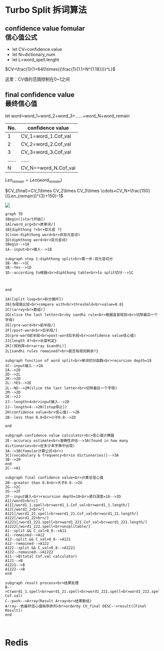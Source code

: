 # Turbo Split 拆词算法

## confidence value fomular<br>信心值公式

-   let CV=confidence.value
-   let N=dictionary_num
-   let L=word_spell.lenght

$CV=\frac{1}{1+640\times{(\frac{1}{1.1+N^{1.18}})}^L}$

这里：CV值的范围控制在0~1之间

## final confidence value<br>最终信心值

let word=word_1+word_2+word_3+……+word_N+word_remain

| No. | confidence value     |
| --- | -------------------- |
| 1   | CV_1=word_1.Cof_val  |
| 2   | CV_2=word_2.Cof_val  |
| 3   | CV_3=word_3.Cof_val  |
| ……  | ……                   |
| N   | CV_N==word_N.Cof_val |

$Len_{remain}=Len(word_{remain})$

$CV_{final}=CV_1\times CV_2\times CV_3\times \cdots×CV_N+\frac{150}{(Len_{remain})^{3}+150}-1$

[![](https://mermaid.ink/img/eyJjb2RlIjoiZ3JhcGggVERcbjFCZWdpbihbc3RhcnTlvIDlp4tdKVxuMUFbL3dvcmRfb3JnPGJyPuWOn-WNleivjS9dXG4xQntkaXBodGhvbmcgPzxicj7lj4zlhYPpn7MgP31cbjFDKG5vbi1kaXBodGhvbmcgd29yZDxicj7pnZ7lj4zlhYPpn7Por40pXG4xRChkaXBodGhvbmcgd29yZDxicj7lj4zlhYPpn7Por40pXG4xQmVnaW4tLT4xQVxuMUEtLWlucHV0PGJyPui-k-WFpS0tPjFCXG5cbnN1YmdyYXBoIHN0ZXAgMTpkaXBodGhvbmcgc3BsaXQ8YnI-56ys5LiA5q2lOuWPjOWFg-mfs-WIh-WIhlxuMUItLU5vLS0-MUNcbjFCLS1ZZXMtLT4xRFxuMUQtLWFjY29yZGluZyB0b-agueaNrjxicj5kaXBodGhvbmcgdGFibGU8YnI-dG8gc3BsaXTliIfliIYtLT4xQ1xuXG5cblxuZW5kXG5cbjJBKFtzcGxpdCBsb29wPGJyPuaLhuWIhuW-queOr10pXG4yQnvkuI7pmIjlgLzmr5TovoM8YnI-Y29tcGFyZSB3aXRoPGJyPnRocmVzaG9sZDxicj52YWx1ZT0wLjh9XG4yQ1soYXJyYXk8YnI-5pWw57uEKV1cbjJEKHNsaWNlIHRoZSBsYXN0IGxldHRlcjxicj5ieSBzYW5kaGkgcnVsZTxicj7moLnmja7ov57pn7Pop4TliJk8YnI-5YiH6Zmk5pyA5ZCO5LiA5Liq5a2X5q-NKVxuMkVbL3ByZS13b3JkPGJyPuWJjeWNiuautS9dXG4yRlsvcG9zdC13b3JkPGJyPuWQjuWNiuautS9dXG4yRyhwcmUtd29yZOWJjeWNiuautTxicj5wb3N0LXdvcmTlkI7ljYrmrrU8YnI-Y29uZmlkZW5jZSB2YWx1ZeS_oeW_g-WAvClcbjJKe2xlbmd0aCA0Pzxicj7plb_luqbliKTlrpp9XG4yS1so6KeE5YiZ5bqTPGJyPmFycmF5ICRzYW5kaGkpXVxuMkx7c2FuZGhpIHJ1bGVzIHJlbWFpbmVkPzxicj7mmK_lkKbmnInop4TliJnliankvZk_fVxuXG5zdWJncmFwaCBmdW5jdGlvbiBvZiB3b3JkIHNwbGl0PGJyPuWNleivjeWIh-WIhuWHveaVsDxicj5yZWN1cnNpb24gZGVwdGg9MThcbjFDLS1pbnB1dOi-k-WFpS0tPjJBXG4yQS0tPjJEXG4yRC0tPjJMXG4ySy0tPjJEXG4yTC0tWUVTLS0-MkVcbjJMLS1OTy0tPjJNKHNsaWNlIHRoZSBsYXN0IGxldHRlcjxicj7liIfpmaTmnIDlkI7kuIDkuKrlrZfmr40pXG4yTS0tPjJEXG4yRS0tPjJKXG4ySi0tbGVuZ3RoPjQ8YnI-aW5wdXTovpPlhaUtLT4yRFxuMkotLWxlbmd0aDw0LS0-Mk4oW3N0b3DlgZzmraJdKVxuMkgoY29uZmlkZW5jZSB2YWx1ZTxicj7kv6Hlv4PlgLwpLS0-MkJcbjJCLS1sZXNzIHRoYW4gMC44PGJyPuWwj-S6jjAuOC0tPjJEXG5cbmVuZFxuXG5zdWJncmFwaCBjb25maWRlbmNlIHZhbHVlIGNhbGN1bGF0b3I8YnI-5L-h5b-D5YC86K6h566X5ZmoXG4yRS0tYWNjdXJhY3kgZXN0aW1hdGU8YnI-5YeG56Gu5oCn6K-E5LywLS0-M0EoZm91bmQgaW4gaG93IG1hbnkgZGljdGlvbmFyaWVzPGJyPuWcqOWkmuWwkeacrOWtl-WFuOS4reWHuueOsClcbjNBLS0-M0IoZm9tdWxhcuiuoeeul-WFrOW8jzxicj4pXG4zQ1sodm9jYWJ1bGFyeSAmIGZyZXF1ZW5jeTxicj5pbiBkaWN0aW9uYXJpZXMpXS0tPjNBXG4zQi0tPjJIXG5lbmRcbjJDLS0-QTFcblxuc3ViZ3JhcGggZmluYWwgY29uZmlkZW5jZSB2YWx1ZTxicj7orqHnrpfmgLvkv6Hlv4PlgLxcbjJCLS1ncmVhdGVyIHRoYW4gMC44PGJyPuWkp-S6jjAuOC0tPjJHXG4yRy0tPjJDXG4yRy0tPjJGXG4yRi0taW5wdXTovpPlhaU8YnI-cmVjdXJzaW9uIGRlcHRoPTE4PGJyPumAkuW9kua3seW6pj0xOC0tPjJEXG5BMVsvd29yZDE8YnI-L11cbkExMVsvd29yZDFfMS5zcGVsbDxicj53b3JkMV8xLkNvZl92YWw8YnI-d29yZDFfMS5sZW5ndGgvXVxuQTEyWy93b3JkMV8yPGJyPi9dXG5BMTIxWy93b3JkMV8yMS5zcGVsbDxicj53b3JkMV8yMS5Db2ZfdmFsPGJyPndvcmQxXzIxLmxlbmd0aC9dXG5BMTIyWy93b3JkMV8yMjxicj4vXVxuQTEyMjFbL3dvcmQxXzIyMS5zcGVsbDxicj53b3JkMV8yMjEuQ29mX3ZhbDxicj53b3JkMV8yMjEubGVuZ3RoL11cbkExMjIyWy93b3JkMV8yMjIuc3BlbGw8YnI-dW5zcGxpdGFibGUvXVxuQTEtLXNwbGl0ICYmIENfdmFsPjBfOC0tPkExMVxuQTEtLXJlbWFpbmVkLS0-QTEyXG5BMTItLXNwbGl0ICYmIENfdmFsPjBfOC0tPkExMjFcbkExMi0tcmVtYWluZWQtLT5BMTIyXG5BMTIyLS1zcGxpdCAmJiBDX3ZhbD4wXzgtLT5BMTIyMVxuQTEyMi0tcmVtYWluZWQtLT5BMTIyMlxuQTExLS0-Qih0b3RhbCBDb2YudmFsIGNhbGN1bGF0b3IpXG5BMTIxLS0-QlxuQTEyMjEtLT5CXG5BMTIyMi0tPkJcbmVuZFxuXG5zdWJncmFwaCByZXN1bHQgcHJvY2Vzczxicj7nu5PmnpzlpITnkIZcbkItLT5DKHdvcmQxXzEuc3BlbGw8YnI-d29yZDFfMjEuc3BlbGw8YnI-d29yZDFfMjIxLnNwZWxsPGJyPndvcmQxXzIyMi5zcGVsbDxicj5maW5hbCBDb2YudmFsKVxuQy0tcHVzaC0tPkFycmF5KFJlc3VsdCBBcnJheTxicj7nu5PmnpzmlbDnu4QpXG5BcnJheS0t5L6d5pyA57uI5L-h5b-D5YC85YCS5bqP5o6S5YiXPGJyPm9yZGVyYnkgQ1ZfZmluYWwgREVTQy0tPnJlc3VsdChbRmluYWwgUmVzdWx0XSlcbmVuZCIsIm1lcm1haWQiOnt9LCJ1cGRhdGVFZGl0b3IiOmZhbHNlfQ)](https://mermaid-js.github.io/mermaid-live-editor/#/edit/eyJjb2RlIjoiZ3JhcGggVERcbjFCZWdpbihbc3RhcnTlvIDlp4tdKVxuMUFbL3dvcmRfb3JnPGJyPuWOn-WNleivjS9dXG4xQntkaXBodGhvbmcgPzxicj7lj4zlhYPpn7MgP31cbjFDKG5vbi1kaXBodGhvbmcgd29yZDxicj7pnZ7lj4zlhYPpn7Por40pXG4xRChkaXBodGhvbmcgd29yZDxicj7lj4zlhYPpn7Por40pXG4xQmVnaW4tLT4xQVxuMUEtLWlucHV0PGJyPui-k-WFpS0tPjFCXG5cbnN1YmdyYXBoIHN0ZXAgMTpkaXBodGhvbmcgc3BsaXQ8YnI-56ys5LiA5q2lOuWPjOWFg-mfs-WIh-WIhlxuMUItLU5vLS0-MUNcbjFCLS1ZZXMtLT4xRFxuMUQtLWFjY29yZGluZyB0b-agueaNrjxicj5kaXBodGhvbmcgdGFibGU8YnI-dG8gc3BsaXTliIfliIYtLT4xQ1xuXG5cblxuZW5kXG5cbjJBKFtzcGxpdCBsb29wPGJyPuaLhuWIhuW-queOr10pXG4yQnvkuI7pmIjlgLzmr5TovoM8YnI-Y29tcGFyZSB3aXRoPGJyPnRocmVzaG9sZDxicj52YWx1ZT0wLjh9XG4yQ1soYXJyYXk8YnI-5pWw57uEKV1cbjJEKHNsaWNlIHRoZSBsYXN0IGxldHRlcjxicj5ieSBzYW5kaGkgcnVsZTxicj7moLnmja7ov57pn7Pop4TliJk8YnI-5YiH6Zmk5pyA5ZCO5LiA5Liq5a2X5q-NKVxuMkVbL3ByZS13b3JkPGJyPuWJjeWNiuautS9dXG4yRlsvcG9zdC13b3JkPGJyPuWQjuWNiuautS9dXG4yRyhwcmUtd29yZOWJjeWNiuautTxicj5wb3N0LXdvcmTlkI7ljYrmrrU8YnI-Y29uZmlkZW5jZSB2YWx1ZeS_oeW_g-WAvClcbjJKe2xlbmd0aCA0Pzxicj7plb_luqbliKTlrpp9XG4yS1so6KeE5YiZ5bqTPGJyPmFycmF5ICRzYW5kaGkpXVxuMkx7c2FuZGhpIHJ1bGVzIHJlbWFpbmVkPzxicj7mmK_lkKbmnInop4TliJnliankvZk_fVxuXG5zdWJncmFwaCBmdW5jdGlvbiBvZiB3b3JkIHNwbGl0PGJyPuWNleivjeWIh-WIhuWHveaVsDxicj5yZWN1cnNpb24gZGVwdGg9MThcbjFDLS1pbnB1dOi-k-WFpS0tPjJBXG4yQS0tPjJEXG4yRC0tPjJMXG4ySy0tPjJEXG4yTC0tWUVTLS0-MkVcbjJMLS1OTy0tPjJNKHNsaWNlIHRoZSBsYXN0IGxldHRlcjxicj7liIfpmaTmnIDlkI7kuIDkuKrlrZfmr40pXG4yTS0tPjJEXG4yRS0tPjJKXG4ySi0tbGVuZ3RoPjQ8YnI-aW5wdXTovpPlhaUtLT4yRFxuMkotLWxlbmd0aDw0LS0-Mk4oW3N0b3DlgZzmraJdKVxuMkgoY29uZmlkZW5jZSB2YWx1ZTxicj7kv6Hlv4PlgLwpLS0-MkJcbjJCLS1sZXNzIHRoYW4gMC44PGJyPuWwj-S6jjAuOC0tPjJEXG5cbmVuZFxuXG5zdWJncmFwaCBjb25maWRlbmNlIHZhbHVlIGNhbGN1bGF0b3I8YnI-5L-h5b-D5YC86K6h566X5ZmoXG4yRS0tYWNjdXJhY3kgZXN0aW1hdGU8YnI-5YeG56Gu5oCn6K-E5LywLS0-M0EoZm91bmQgaW4gaG93IG1hbnkgZGljdGlvbmFyaWVzPGJyPuWcqOWkmuWwkeacrOWtl-WFuOS4reWHuueOsClcbjNBLS0-M0IoZm9tdWxhcuiuoeeul-WFrOW8jzxicj4pXG4zQ1sodm9jYWJ1bGFyeSAmIGZyZXF1ZW5jeTxicj5pbiBkaWN0aW9uYXJpZXMpXS0tPjNBXG4zQi0tPjJIXG5lbmRcbjJDLS0-QTFcblxuc3ViZ3JhcGggZmluYWwgY29uZmlkZW5jZSB2YWx1ZTxicj7orqHnrpfmgLvkv6Hlv4PlgLxcbjJCLS1ncmVhdGVyIHRoYW4gMC44PGJyPuWkp-S6jjAuOC0tPjJHXG4yRy0tPjJDXG4yRy0tPjJGXG4yRi0taW5wdXTovpPlhaU8YnI-cmVjdXJzaW9uIGRlcHRoPTE4PGJyPumAkuW9kua3seW6pj0xOC0tPjJEXG5BMVsvd29yZDE8YnI-L11cbkExMVsvd29yZDFfMS5zcGVsbDxicj53b3JkMV8xLkNvZl92YWw8YnI-d29yZDFfMS5sZW5ndGgvXVxuQTEyWy93b3JkMV8yPGJyPi9dXG5BMTIxWy93b3JkMV8yMS5zcGVsbDxicj53b3JkMV8yMS5Db2ZfdmFsPGJyPndvcmQxXzIxLmxlbmd0aC9dXG5BMTIyWy93b3JkMV8yMjxicj4vXVxuQTEyMjFbL3dvcmQxXzIyMS5zcGVsbDxicj53b3JkMV8yMjEuQ29mX3ZhbDxicj53b3JkMV8yMjEubGVuZ3RoL11cbkExMjIyWy93b3JkMV8yMjIuc3BlbGw8YnI-dW5zcGxpdGFibGUvXVxuQTEtLXNwbGl0ICYmIENfdmFsPjBfOC0tPkExMVxuQTEtLXJlbWFpbmVkLS0-QTEyXG5BMTItLXNwbGl0ICYmIENfdmFsPjBfOC0tPkExMjFcbkExMi0tcmVtYWluZWQtLT5BMTIyXG5BMTIyLS1zcGxpdCAmJiBDX3ZhbD4wXzgtLT5BMTIyMVxuQTEyMi0tcmVtYWluZWQtLT5BMTIyMlxuQTExLS0-Qih0b3RhbCBDb2YudmFsIGNhbGN1bGF0b3IpXG5BMTIxLS0-QlxuQTEyMjEtLT5CXG5BMTIyMi0tPkJcbmVuZFxuXG5zdWJncmFwaCByZXN1bHQgcHJvY2Vzczxicj7nu5PmnpzlpITnkIZcbkItLT5DKHdvcmQxXzEuc3BlbGw8YnI-d29yZDFfMjEuc3BlbGw8YnI-d29yZDFfMjIxLnNwZWxsPGJyPndvcmQxXzIyMi5zcGVsbDxicj5maW5hbCBDb2YudmFsKVxuQy0tcHVzaC0tPkFycmF5KFJlc3VsdCBBcnJheTxicj7nu5PmnpzmlbDnu4QpXG5BcnJheS0t5L6d5pyA57uI5L-h5b-D5YC85YCS5bqP5o6S5YiXPGJyPm9yZGVyYnkgQ1ZfZmluYWwgREVTQy0tPnJlc3VsdChbRmluYWwgUmVzdWx0XSlcbmVuZCIsIm1lcm1haWQiOnt9LCJ1cGRhdGVFZGl0b3IiOmZhbHNlfQ)

```mermaid
graph TD
1Begin([start开始])
1A[/word_org<br>原单词/]
1B{diphthong ?<br>双元音 ?}
1C(non-diphthong word<br>非双元音词)
1D(diphthong word<br>双元音词)
1Begin-->1A
1A--input<br>输入-->1B

subgraph step 1:diphthong split<br>第一步:双元音切分
1B--No-->1C
1B--Yes-->1D
1D--according to根据<br>diphthong table<br>to split切分-->1C



end

2A([split loop<br>拆分循环])
2B{与阈值比较<br>compare with<br>threshold<br>value=0.8}
2C[(array<br>数组)]
2D(slice the last letter<br>by sandhi rule<br>根据连音规则<br>切除最后一个字母)
2E[/pre-word<br>前半段/]
2F[/post-word<br>后半段/]
2G(pre-word前半段<br>post-word后半段<br>confidence value信心值)
2J{length 4?<br>长度判定}
2K[(规则库<br>array $sandhi)]
2L{sandhi rules remained?<br>是否有规则剩余?}

subgraph function of word split<br>单词切分函数<br>recursion depth=18
1C--input输入-->2A
2A-->2D
2D-->2L
2K-->2D
2L--YES-->2E
2L--NO-->2M(slice the last letter<br>切除最后一个字母)
2M-->2D
2E-->2J
2J--length>4<br>input输入-->2D
2J--length<4-->2N([stop停止])
2H(confidence value<br>信心值)-->2B
2B--less than 0.8<br>小于0.8-->2D

end

subgraph confidence value calculator<br>信心值计算器
2E--accuracy estimate<br>准确性评估-->3A(found in how many dictionaries<br>在多少本字典中出现)
3A-->3B(fomular计算公式<br>)
3C[(vocabulary & frequency<br>in dictionaries)]-->3A
3B-->2H
end
2C-->A1

subgraph final confidence value<br>计算总信心值
2B--greater than 0.8<br>大于0.8-->2G
2G-->2C
2G-->2F
2F--input输入<br>recursion depth=18<br>递归深度=18-->2D
A1[/word1<br>/]
A11[/word1_1.spell<br>word1_1.Cof_val<br>word1_1.length/]
A12[/word1_2<br>/]
A121[/word1_21.spell<br>word1_21.Cof_val<br>word1_21.length/]
A122[/word1_22<br>/]
A1221[/word1_221.spell<br>word1_221.Cof_val<br>word1_221.length/]
A1222[/word1_222.spell<br>unsplitable/]
A1--split && C_val>0_8-->A11
A1--remained-->A12
A12--split && C_val>0_8-->A121
A12--remained-->A122
A122--split && C_val>0_8-->A1221
A122--remained-->A1222
A11-->B(total Cof.val calculator)
A121-->B
A1221-->B
A1222-->B
end

subgraph result process<br>结果处理
B-->C(word1_1.spell<br>word1_21.spell<br>word1_221.spell<br>word1_222.spell<br>final Cof.val)
C--push-->Array(Result Array<br>结果数组)
Array--依最终信心值倒序排列<br>orderby CV_final DESC-->result([Final Result])
end



```

# Redis

